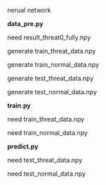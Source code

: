 nerual network

**data_pre.py**       

need    result_threat0_fully.npy

generate    train_threat_data.npy

generate    train_normal_data.npy

generate    test_threat_data.npy

generate    test_normal_data.npy

**train.py**    

need    train_threat_data.npy

need    train_normal_data.npy

**predict.py**    

need    test_threat_data.npy

need    test_normal_data.npy